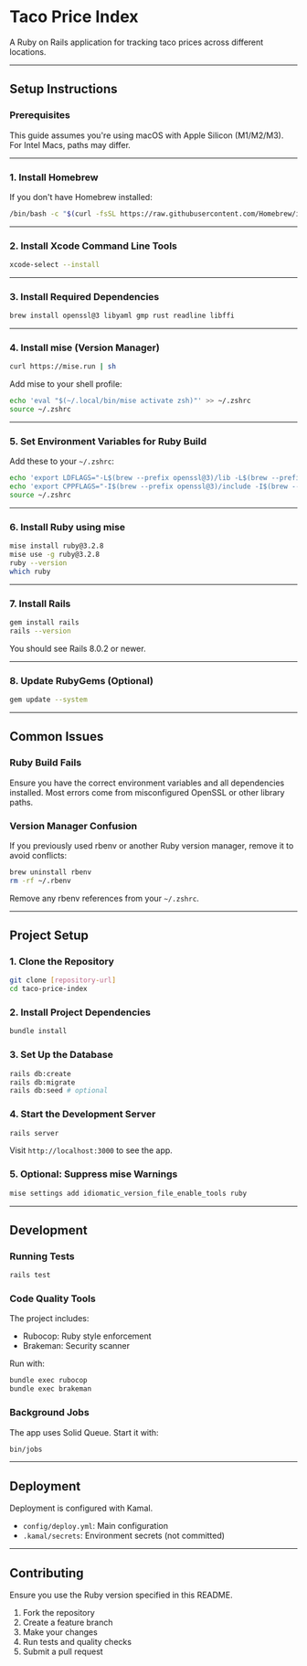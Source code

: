 # Taco Price Index

A Ruby on Rails application for tracking taco prices across different locations.

---

## Setup Instructions

### Prerequisites

This guide assumes you're using macOS with Apple Silicon (M1/M2/M3). For Intel Macs, paths may differ.

---

### 1. Install Homebrew

If you don't have Homebrew installed:

```bash
/bin/bash -c "$(curl -fsSL https://raw.githubusercontent.com/Homebrew/install/HEAD/install.sh)"
```

---

### 2. Install Xcode Command Line Tools

```bash
xcode-select --install
```

---

### 3. Install Required Dependencies

```bash
brew install openssl@3 libyaml gmp rust readline libffi
```

---

### 4. Install mise (Version Manager)

```bash
curl https://mise.run | sh
```

Add mise to your shell profile:

```bash
echo 'eval "$(~/.local/bin/mise activate zsh)"' >> ~/.zshrc
source ~/.zshrc
```

---

### 5. Set Environment Variables for Ruby Build

Add these to your `~/.zshrc`:

```bash
echo 'export LDFLAGS="-L$(brew --prefix openssl@3)/lib -L$(brew --prefix readline)/lib -L$(brew --prefix libyaml)/lib -L$(brew --prefix gmp)/lib -L$(brew --prefix libffi)/lib"' >> ~/.zshrc
echo 'export CPPFLAGS="-I$(brew --prefix openssl@3)/include -I$(brew --prefix readline)/include -I$(brew --prefix libyaml)/include -I$(brew --prefix gmp)/include -I$(brew --prefix libffi)/include"' >> ~/.zshrc
source ~/.zshrc
```

---

### 6. Install Ruby using mise

```bash
mise install ruby@3.2.8
mise use -g ruby@3.2.8
ruby --version
which ruby
```

---

### 7. Install Rails

```bash
gem install rails
rails --version
```

You should see Rails 8.0.2 or newer.

---

### 8. Update RubyGems (Optional)

```bash
gem update --system
```

---

## Common Issues

### Ruby Build Fails

Ensure you have the correct environment variables and all dependencies installed. Most errors come from misconfigured OpenSSL or other library paths.

### Version Manager Confusion

If you previously used rbenv or another Ruby version manager, remove it to avoid conflicts:

```bash
brew uninstall rbenv
rm -rf ~/.rbenv
```

Remove any rbenv references from your `~/.zshrc`.

---

## Project Setup

### 1. Clone the Repository

```bash
git clone [repository-url]
cd taco-price-index
```

### 2. Install Project Dependencies

```bash
bundle install
```

### 3. Set Up the Database

```bash
rails db:create
rails db:migrate
rails db:seed # optional
```

### 4. Start the Development Server

```bash
rails server
```

Visit `http://localhost:3000` to see the app.

### 5. Optional: Suppress mise Warnings

```bash
mise settings add idiomatic_version_file_enable_tools ruby
```

---

## Development

### Running Tests

```bash
rails test
```

### Code Quality Tools

The project includes:

- Rubocop: Ruby style enforcement
- Brakeman: Security scanner

Run with:

```bash
bundle exec rubocop
bundle exec brakeman
```

### Background Jobs

The app uses Solid Queue. Start it with:

```bash
bin/jobs
```

---

## Deployment

Deployment is configured with Kamal.

- `config/deploy.yml`: Main configuration
- `.kamal/secrets`: Environment secrets (not committed)

---

## Contributing

Ensure you use the Ruby version specified in this README.

1. Fork the repository
2. Create a feature branch
3. Make your changes
4. Run tests and quality checks
5. Submit a pull request
